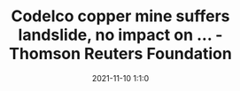 ---
"title": "Codelco copper mine suffers landslide, no impact on ... - Thomson Reuters Foundation"
"date": "2021-11-10 1:1:0"
"feed_name": "GOOGLENEWSMINING"
"feed_website": "https://news.google.com/search?q=mining%2Bincident&hl=en-US&gl=US&ceid=US:en"
"feed_rss": "https://news.google.com/rss/search?q=mining%2Bincident&hl=en-US&gl=US&ceid=US:en"
"link": "https://news.trust.org/item/20211110005936-6iimv/"
"source": "{'href': 'https://news.trust.org', 'title': 'Thomson Reuters Foundation'}"
"file": "_posts/2021-1-1-0a5a1757d7e9456312edec3bdbe204e2f3917367.md"
"accident": "0"
"drilling": "0"
"dead": "0"
"injured": "0"
"arrested": "0"
"place": "unknown place"
"where": "unknown site"
"causes": "unknown"
"place_uri": "unknown place"
---